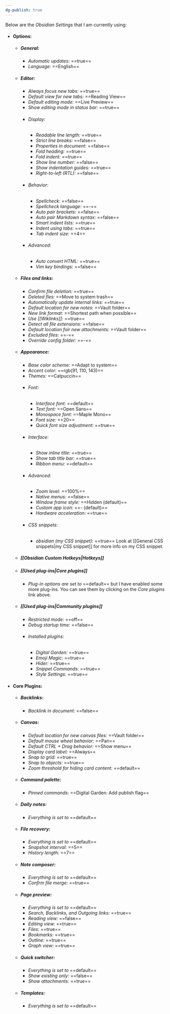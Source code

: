 ```yaml
---
dg-publish: true
---
```

Below are the *Obsidian Settings* that I am currently using:
- #### Options:
	- ##### General:
		- *Automatic updates:* ==true==
		- *Language:* ==English==
	- ##### Editor:
		- *Always focus new tabs:* ==true==
		- *Default view for new tabs:* ==Reading View==
		- *Default editing mode:* ==Live Preview==
		- *Show editing mode in status bar:* ==true==
		- ###### Display:
			- *Readable line length:* ==true==
			- *Strict line breaks:* ==false==
			- *Properties in document:* ==false==
			- *Fold heading:* ==true==
			- *Fold indent:* ==true==
			- *Show line number:* ==false==
			- *Show indentation guides:* ==true==
			- *Right-to-left (RTL):* ==false==
		- ###### Behavior:
			- *Spellcheck:* ==false==
			- *Spellcheck language:* ==-==
			- *Auto pair brackets:* ==false==
			- *Auto pair Markdown syntax:* ==false==
			- *Smart indent lists:* ==true==
			- *Indent using tabs:* ==true==
			- *Tab indent size:* ==4==
		- ###### Advanced:
			- *Auto convert HTML:* ==true==
			- *Vim key bindings:* ==false==
	- ##### Files and links:
		- *Confirm file deletion:* ==true==
		- *Deleted fles:* ==Move to system trash==
		- *Automatically update internal links:* ==true==
		- *Default location for new notes:* ==Vault folder==
		- *New link format:* ==Shortest path when possible==
		- *Use \[\[Wiklinks\]\]:* ==true==
		- *Detect all file extensions:* ==false==
		- *Default location foir new attachments:* ==Vault folder==
		- *Excluded files:* ==-==
		- *Override config folder:* ==-==
	- ##### Appearance:
		- *Base color scheme:* ==Adapt to system==
		- *Accent color:* ==rgb(91, 110, 143)==
		- *Themes:* ==Catpuccin==
		- ###### Font:
			- *Interface font:* ==default==
			- *Text font:* ==Open Sans==
			- *Monospace font:* ==Maple Mono==
			- *Font size:* ==20==
			- *Quick font size adjustment:* ==true==
		- ###### Interface:
			- *Show inline title:* ==true==
			- *Show tab title bar:* ==true==
			- *Ribbon menu:* ==default==
		- ###### Advanced: 
			- *Zoom level:* ==100%==
			- *Native menus:* ==false==
			- *Window frame style:* ==Hidden (default)==
			- *Custom app icon:* ==- (default)==
			- *Hardware acceleration:* ==true==
		- ###### CSS snippets:
			- *obsidian (my CSS snippet):* ==true==
				Look at [[General CSS snippets|my CSS snippet]] for more info on my CSS snippet.
	- ##### [[Obsidian Custom Hotkeys|Hotkeys]]
	- ##### [[Used plug-ins|Core plugins]]
		- *Plug-in options are set to* ==default== but I have enabled some more plug-ins. You can see them by clicking on the *Core plugins* link above.
	- ##### [[Used plug-ins|Community plugins]]
		- *Restricted mode:* ==off==
		- *Debug startup time:* ==false==
		- ###### Installed plugins:
			- *Digital Garden:* ==true==
			- *Emoji Magic:* ==true==
			- *Hider:* ==true==
			- *Snippet Commands:* ==true==
			- *Style Settings:* ==true==
- #### Core Plugins:
	- ##### Backlinks: 
		- *Backlink in document:* ==false==
	- ##### Canvas: 
		- *Default location for new canvas files:* ==Vault folder==
		- *Default mouse wheel behavior:* ==Pan==
		- *Default CTRL + Drag behavior:* ==Show menu==
		- *Display card label:* ==Always==
		- *Snap to grid:* ==true==
		- *Snap to objects:* ==true==
		- *Zoom threshold for hiding card content:* ==default==
	- ##### Command palette:
		- *Pinned commands:* ==Digital Garden: Add publish flag==
	- ##### Daily notes:
		- *Everything is set to* ==default==
	- ##### File recovery:
		- *Everything is set to* ==default==
		- *Snapshot interval:* ==5==
		- *History length:* ==7==
	- ##### Note composer:
		- *Everything is set to* ==default==
		- *Confrm file merge:* ==true==
	- ##### Page preview: 
		- *Everything is set to* ==default==
		- *Search, Backlinks, and Outgoing links:* ==true==
		- *Reading view:* ==false==
		- *Editing view:* ==true==
		- *Files:* ==true==
		- *Bookmarks:* ==true==
		- *Outline:* ==true==
		- *Graph view:* ==true==
	- ##### Quick switcher:
		- *Everything is set to* ==default==
		- *Show existing only:* ==false==
		- *Show attachments:* ==true==
	- ##### Templates:
		- *Everything is set to* ==default==